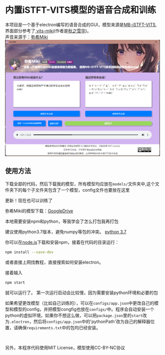 # 内置iSTFT-VITS模型的语音合成和训练

本项目是一个基于electron编写的语音合成的GUI，模型来源是[MB-iSTFT-VITS](https://github.com/MasayaKawamura/MB-iSTFT-VITS/),界面部分参考了[
vits-miki](https://huggingface.co/spaces/tumuyan/vits-miki)(作者是[秋之雪华](https://space.bilibili.com/80299))。
<br>
声音来源于：[弥希Miki](https://space.bilibili.com/477317922)
![界面](/img/app.png)

## 使用方法

下载全部的代码，然后下载我的模型，所有模型均应放在`models/`文件夹中,这个文件夹下的每个子文件夹包含了一个模型，config文件也要放在这里

更新！现在也可以训练了

弥希Miki的模型下载：[GoogleDrive](https://drive.google.com/file/d/1JJ0D5h4n9laCNS_EaRqW-5W3YeRec1kv/view?usp=share_link)

本地需要安装npm和python，等我学会了怎么打包我再打包

建议使用python3.7版本，避免numpy等包的冲突。
[python 3.7](https://www.python.org/downloads/release/python-379/)

你可以在[node.js](https://nodejs.org/zh-cn)下载和安装npm，接着在代码的目录运行：

```sh
npm install --save-dev
```

或者直接上网找教程，直接搜索如何安装electron。

接着输入

```sh
npm start
```

就可以运行了。
第一次运行启动会比较慢，因为需要安装python环境和必要的包



如果希望更改模型（比如自己训练的），可以在`configs/app.json`中更改自己的模型和模型的config，并把模型congfig也放在`configs/`中。程序会自动安装一个python的虚拟环境，如果你不想这么做，可以把`package.json`里的`start`改为`.electron`，然后将`configs/app.json`中的'pythonPath'改为自己的解释器位置，请确保`requirements.txt`中的包均已经安装。

<br>

另外，本程序代码使用MIT License，模型使用CC-BY-NC协议
